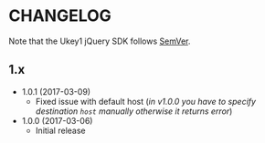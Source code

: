# CHANGELOG

Note that the Ukey1 jQuery SDK follows [SemVer](http://semver.org/).


## 1.x

- 1.0.1 (2017-03-09)
  - Fixed issue with default host (*in v1.0.0 you have to specify destination `host` manually otherwise it returns error*)
- 1.0.0 (2017-03-06)
  - Initial release
